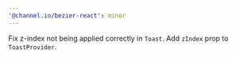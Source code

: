 ```yaml
---
'@channel.io/bezier-react': minor
---
```


Fix z-index not being applied correctly in `Toast`. Add `zIndex` prop to `ToastProvider`.
